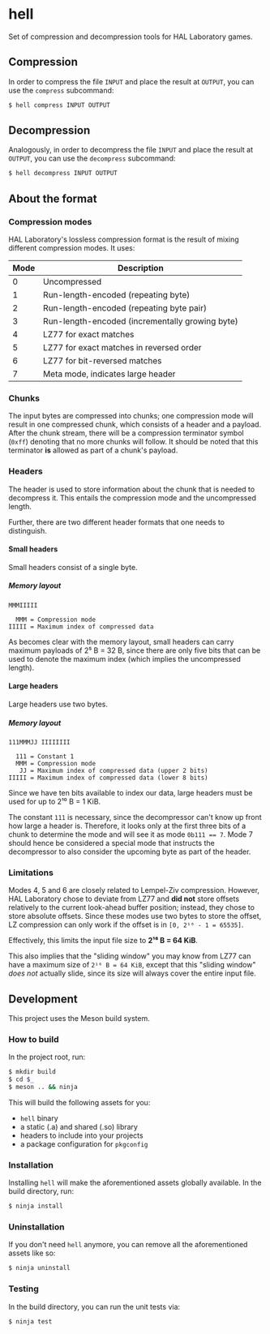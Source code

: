 # hell
Set of compression and decompression tools for HAL Laboratory games.
## Compression
In order to compress the file `INPUT` and place the result at `OUTPUT`, you can use the `compress` subcommand:
```bash
$ hell compress INPUT OUTPUT
```
## Decompression
Analogously, in order to decompress the file `INPUT` and place the result at `OUTPUT`, you can use the `decompress` subcommand:
```bash
$ hell decompress INPUT OUTPUT
```
## About the format
### Compression modes
HAL Laboratory's lossless compression format is the result of mixing different compression modes. It uses:

 Mode  | Description
-------|-------------
   0   | Uncompressed
   1   | Run-length-encoded (repeating byte)
   2   | Run-length-encoded (repeating byte pair)
   3   | Run-length-encoded (incrementally growing byte)
   4   | LZ77 for exact matches
   5   | LZ77 for exact matches in reversed order
   6   | LZ77 for bit-reversed matches
   7   | Meta mode, indicates large header
### Chunks
The input bytes are compressed into chunks; one compression mode will result in one compressed chunk, which consists of a header and a payload. After the chunk stream, there will be a compression terminator symbol (`0xff`) denoting that no more chunks will follow. It should be noted that this terminator **is** allowed as part of a chunk's payload.
### Headers
The header is used to store information about the chunk that is needed to decompress it. This entails the compression mode and the uncompressed length.

Further, there are two different header formats that one needs to distinguish.
#### Small headers
Small headers consist of a single byte.
##### Memory layout
```
MMMIIIII

  MMM = Compression mode
IIIII = Maximum index of compressed data
```
As becomes clear with the memory layout, small headers can carry maximum payloads of 2⁵ B = 32 B, since there are only five bits that can be used to denote the maximum index (which implies the uncompressed length).
#### Large headers
Large headers use two bytes.
##### Memory layout
```
111MMMJJ IIIIIIII

  111 = Constant 1
  MMM = Compression mode
   JJ = Maximum index of compressed data (upper 2 bits)
IIIII = Maximum index of compressed data (lower 8 bits)
```
Since we have ten bits available to index our data, large headers must be used for up to 2¹⁰ B = 1 KiB.

The constant `111` is necessary, since the decompressor can't know up front how large a header is. Therefore, it looks only at the first three bits of a chunk to determine the mode and will see it as mode `0b111 == 7`. Mode 7 should hence be considered a special mode that instructs the decompressor to also consider the upcoming byte as part of the header.
### Limitations
Modes 4, 5 and 6 are closely related to Lempel-Ziv compression. However, HAL Laboratory chose to deviate from LZ77 and **did not** store offsets relatively to the current look-ahead buffer position; instead, they chose to store absolute offsets. Since these modes use two bytes to store the offset, LZ compression can only work if the offset is in `[0, 2¹⁶ - 1 = 65535]`.

Effectively, this limits the input file size to **2¹⁶ B = 64 KiB**.

This also implies that the "sliding window" you may know from LZ77 can have a maximum size of `2¹⁶ B = 64 KiB`, except that this "sliding window" *does not* actually slide, since its size will always cover the entire input file.
## Development
This project uses the Meson build system.
### How to build
In the project root, run:
```bash
$ mkdir build
$ cd $_
$ meson .. && ninja
```
This will build the following assets for you:
- `hell` binary
- a static (.a) and shared (.so) library
- headers to include into your projects
- a package configuration for `pkgconfig`

### Installation
Installing `hell` will make the aforementioned assets globally available. In the build directory, run:
```bash
$ ninja install
```
### Uninstallation
If you don't need `hell` anymore, you can remove all the aforementioned assets like so:
```bash
$ ninja uninstall
```
### Testing
In the build directory, you can run the unit tests via:
```bash
$ ninja test
```